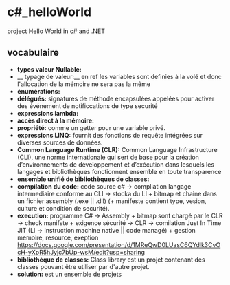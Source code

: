 # c#_helloWorld
project Hello World in c# and .NET

## vocabulaire

+ __types valeur Nullable:__
+ __ typage de valeur:__ en ref les variables sont definies à la volé et donc l'allocation de la mémoire ne sera pas la même
+ __énumérations:__
+ __délégués:__ signatures de méthode encapsulées appelées pour activer des événement de notificcations de type securité
+ __expressions lambda:__
+ __accès direct à la mémoire:__ 
+ __propriété:__ comme un getter pour une variable privé.
+ __expressions LINQ:__ fournit des fonctions de requête intégrées sur diverses sources de données.
+ __Common Language Runtime (CLR):__   Common Language Infrastructure (CLI), une norme internationale qui sert de base pour la création d’environnements de développement et d’exécution dans lesquels les langages et bibliothèques fonctionnent ensemble en toute transparence
+ __ensemble unifié de bibliothèques de classes:__
+ __compilation du code:__ code source c# -> compliation langage intermediaire conforme au CLI -> stocka du LI + bitmap et chaine dans un fichier assembly (.exe || .dll) (+ manifeste contient type, vesion, culture et condition de securité).
+ __execution:__ programme C# -> Assembly + bitmap sont chargé par le CLR -> check manifste + exigence sécurité -> CLR -> comilation Just In Time JIT (LI -> instruction machine native || code managé) + gestion memoire, resource, exeption 
https://docs.google.com/presentation/d/1MReQwD0LUasC6QYdlk3CvOcH-yXpR5hJyjc7bUp-wsM/edit?usp=sharing
+ __bibliothèque de classes:__ Class library est un projet contenant des classes pouvant être utiliser par d'autre projet.
+ __solution:__ est un ensemble de projets
